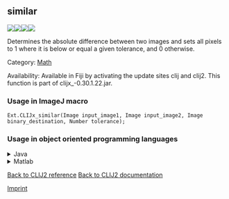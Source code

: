 ## similar
<img src="images/mini_empty_logo.png"/><img src="images/mini_empty_logo.png"/><img src="images/mini_clijx_logo.png"/><img src="images/mini_empty_logo.png"/>

Determines the absolute difference between two images and sets all pixels to 1 where it is below or equal a given tolerance, and 0 otherwise.

Category: [Math](https://clij.github.io/clij2-docs/reference__math)

Availability: Available in Fiji by activating the update sites clij and clij2.
This function is part of clijx_-0.30.1.22.jar.

### Usage in ImageJ macro
```
Ext.CLIJx_similar(Image input_image1, Image input_image2, Image binary_destination, Number tolerance);
```


### Usage in object oriented programming languages



<details>

<summary>
Java
</summary>
<pre class="highlight">// init CLIJ and GPU
import net.haesleinhuepf.clijx.CLIJx;
import net.haesleinhuepf.clij.clearcl.ClearCLBuffer;
CLIJx clijx = CLIJx.getInstance();

// get input parameters
ClearCLBuffer input_image1 = clijx.push(input_image1ImagePlus);
ClearCLBuffer input_image2 = clijx.push(input_image2ImagePlus);
binary_destination = clijx.create(input_image1);
float tolerance = 1.0;
</pre>

<pre class="highlight">
// Execute operation on GPU
clijx.similar(input_image1, input_image2, binary_destination, tolerance);
</pre>

<pre class="highlight">
// show result
binary_destinationImagePlus = clijx.pull(binary_destination);
binary_destinationImagePlus.show();

// cleanup memory on GPU
clijx.release(input_image1);
clijx.release(input_image2);
clijx.release(binary_destination);
</pre>

</details>



<details>

<summary>
Matlab
</summary>
<pre class="highlight">% init CLIJ and GPU
clijx = init_clatlabx();

% get input parameters
input_image1 = clijx.pushMat(input_image1_matrix);
input_image2 = clijx.pushMat(input_image2_matrix);
binary_destination = clijx.create(input_image1);
tolerance = 1.0;
</pre>

<pre class="highlight">
% Execute operation on GPU
clijx.similar(input_image1, input_image2, binary_destination, tolerance);
</pre>

<pre class="highlight">
% show result
binary_destination = clijx.pullMat(binary_destination)

% cleanup memory on GPU
clijx.release(input_image1);
clijx.release(input_image2);
clijx.release(binary_destination);
</pre>

</details>



[Back to CLIJ2 reference](https://clij.github.io/clij2-docs/reference)
[Back to CLIJ2 documentation](https://clij.github.io/clij2-docs)

[Imprint](https://clij.github.io/imprint)
